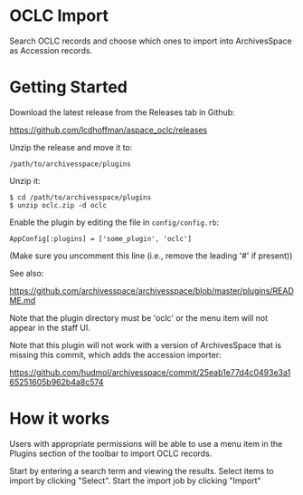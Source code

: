 OCLC Import 
===========

Search OCLC records and choose which ones to import into ArchivesSpace as Accession records.

# Getting Started

Download the latest release from the Releases tab in Github:

  https://github.com/lcdhoffman/aspace_oclc/releases

Unzip the release and move it to:

    /path/to/archivesspace/plugins

Unzip it:

    $ cd /path/to/archivesspace/plugins
    $ unzip oclc.zip -d oclc

Enable the plugin by editing the file in `config/config.rb`:

    AppConfig[:plugins] = ['some_plugin', 'oclc']

(Make sure you uncomment this line (i.e., remove the leading '#' if present))

See also:

  https://github.com/archivesspace/archivesspace/blob/master/plugins/README.md

Note that the plugin directory must be 'oclc' or the menu item will not appear in the staff UI.

Note that this plugin will not work with a version of ArchivesSpace that is missing this commit, which adds the accession importer:

  https://github.com/hudmol/archivesspace/commit/25eab1e77d4c0493e3a165251605b962b4a8c574

# How it works

Users with appropriate permissions will be able to use a menu item
in the Plugins section of the toolbar to import OCLC records.

Start by entering a search term and viewing the results. Select items to import by clicking "Select". Start the import job by clicking "Import"

